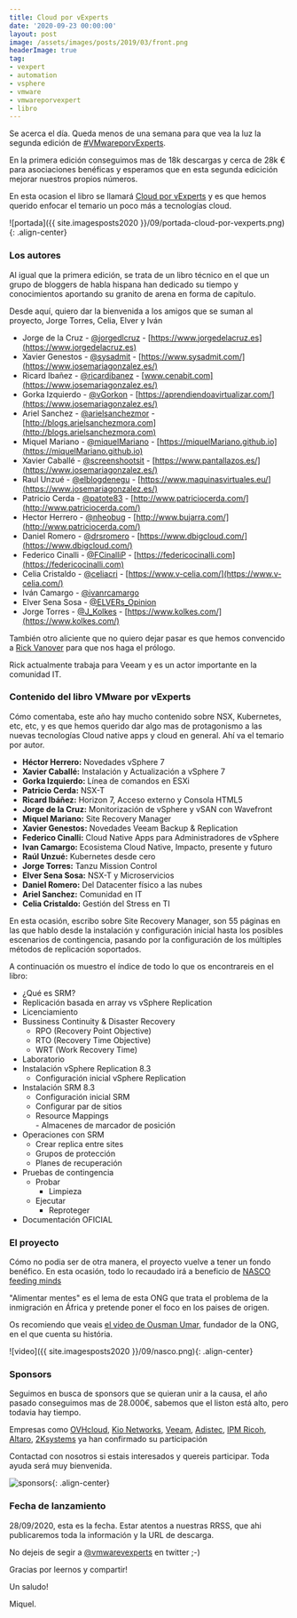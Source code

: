 ```yaml
---
title: Cloud por vExperts
date: '2020-09-23 00:00:00'
layout: post
image: /assets/images/posts/2019/03/front.png
headerImage: true
tag:
- vexpert
- automation
- vsphere
- vmware
- vmwareporvexpert
- libro
---
```


Se acerca el día. Queda menos de una semana para que vea la luz la segunda edición de [#VMwareporvExperts](https://www.vmwareporvexperts.org).

En la primera edición conseguimos mas de 18k descargas y cerca de 28k € para asociaciones benéficas y esperamos que en esta segunda edicición mejorar nuestros propios números.

En esta ocasion el libro se llamará [Cloud por vExperts](https://www.librodelosvexpert.org/) y es que hemos querido enfocar el temario un poco más a tecnologías cloud.

![portada]({{ site.imagesposts2020 }}/09/portada-cloud-por-vexperts.png){: .align-center}

### Los autores

Al igual que la primera edición, se trata de un libro técnico en el que un grupo de bloggers de habla hispana han dedicado su tiempo y conocimientos aportando su granito de arena en forma de capítulo. 

Desde aquí, quiero dar la bienvenida a los amigos que se suman al proyecto, Jorge Torres, Celia, Elver y Iván

- Jorge de la Cruz - [@jorgedlcruz](https://twitter.com/jorgedlcruz) - [https://www.jorgedelacruz.es](https://www.jorgedelacruz.es)
- Xavier Genestos - [@sysadmit](https://twitter.com/sysadmit) - [https://www.sysadmit.com/](https://www.josemariagonzalez.es/)
- Ricard Ibañez - [@ricardibanez](https://twitter.com/ricardibanez) - [www.cenabit.com](https://www.josemariagonzalez.es/)
- Gorka Izquierdo - [@vGorkon](https://twitter.com/vGorkon) - [https://aprendiendoavirtualizar.com/](https://www.josemariagonzalez.es/)
- Ariel Sanchez - [@arielsanchezmor](https://twitter.com/arielsanchezmor) - [http://blogs.arielsanchezmora.com](http://blogs.arielsanchezmora.com)
- Miquel Mariano - [@miquelMariano](https://twitter.com/miquelMariano) - [https://miquelMariano.github.io](https://miquelMariano.github.io)
- Xavier Caballé - [@screenshootsit](https://twitter.com/screenshootsit) - [https://www.pantallazos.es/](https://www.josemariagonzalez.es/)
- Raul Unzué - [@elblogdenegu](https://twitter.com/elblogdenegu) - [https://www.maquinasvirtuales.eu/](https://www.josemariagonzalez.es/)
- Patricio Cerda - [@patote83](https://twitter.com/patote83) - [http://www.patriciocerda.com/](http://www.patriciocerda.com/)
- Hector Herrero - [@nheobug](https://twitter.com/nheobug) - [http://www.bujarra.com/](http://www.patriciocerda.com/)
- Daniel Romero - [@drsromero](https://twitter.com/drsromero) - [https://www.dbigcloud.com/](https://www.dbigcloud.com/)
- Federico Cinalli - [@FCinalliP](https://twitter.com/FCinalliP) - [https://federicocinalli.com](https://federicocinalli.com)
- Celia Cristaldo - [@celiacri](https://twitter.com/celiacri) - [https://www.v-celia.com/](https://www.v-celia.com/)
- Iván Camargo - [@ivanrcamargo](https://twitter.com/ivanrcamargo)
- Elver Sena Sosa - [@ELVERs_Opinion](https://twitter.com/ELVERs_Opinion)
- Jorge Torres - [@J_Kolkes](https://twitter.com/J_Kolkes) - [https://www.kolkes.com/](https://www.kolkes.com/)

También otro aliciente que no quiero dejar pasar es que hemos convencido a [Rick Vanover](https://twitter.com/rickvanover?lang=es) para que nos haga el prólogo.

Rick actualmente trabaja para Veeam y es un actor importante en la comunidad IT.

### Contenido del libro VMware por vExperts

Cómo comentaba, este año hay mucho contenido sobre NSX, Kubernetes, etc, etc, y es que hemos querido dar algo mas de protagonismo a las nuevas tecnologías Cloud native apps y cloud en general. Ahí va el temario por autor.

- **Héctor Herrero:** Novedades vSphere 7
- **Xavier Caballé:** Instalación y Actualización a vSphere 7
- **Gorka Izquierdo:** Línea de comandos en ESXi
- **Patricio Cerda:** NSX-T
- **Ricard Ibáñez:** Horizon 7, Acceso externo y Consola HTML5
- **Jorge de la Cruz:** Monitorización de vSphere y vSAN con Wavefront
- **Miquel Mariano:** Site Recovery Manager
- **Xavier Genestos:** Novedades Veeam Backup & Replication
- **Federico Cinalli:** Cloud Native Apps para Administradores de vSphere
- **Ivan Camargo:** Ecosistema Cloud Native, Impacto, presente y futuro
- **Raúl Unzué:** Kubernetes desde cero
- **Jorge Torres:** Tanzu Mission Control
- **Elver Sena Sosa:** NSX-T y Microservicios
- **Daniel Romero:** Del Datacenter físico a las nubes
- **Ariel Sanchez:** Comunidad en IT
- **Celia Cristaldo:** Gestión del Stress en TI

En esta ocasión, escribo sobre Site Recovery Manager, son 55 páginas en las que hablo desde la instalación y configuración inicial hasta los posibles escenarios de contingencia, pasando por la configuración de los múltiples métodos de replicación soportados.

A continuación os muestro el índice de todo lo que os encontrareis en el libro:

- ¿Qué es SRM?	
- Replicación basada en array vs vSphere Replication	
- Licenciamiento	
- Bussiness Continuity & Disaster Recovery	
   - RPO (Recovery Point Objective)	
   - RTO (Recovery Time Objective)	
   - WRT (Work Recovery Time)	
- Laboratorio	
- Instalación vSphere Replication 8.3	
   - Configuración inicial vSphere Replication	
- Instalación SRM 8.3	
   - Configuración inicial SRM	
   - Configurar par de sitios	
   - Resource Mappings	
         - Almacenes de marcador de posición	
- Operaciones con SRM	
   - Crear replica entre sites	
   - Grupos de protección	
   - Planes de recuperación	
- Pruebas de contingencia	
   - Probar	
        - Limpieza	
   - Ejecutar	
        - Reproteger	
- Documentación OFICIAL	


### El proyecto

Cómo no podia ser de otra manera, el proyecto vuelve a tener un fondo benéfico. En esta ocasión, todo lo recaudado irá a beneficio de [NASCO feeding minds](https://nascoict.org/) 

"Alimentar mentes" es el lema de esta ONG que trata el problema de la inmigración en África y pretende poner el foco en los paises de origen.

Os recomiendo que veais [el video de Ousman Umar](https://www.youtube.com/watch?v=sXhA8MbaaZA&t=127s), fundador de la ONG, en el que cuenta su história.

![video]({{ site.imagesposts2020 }}/09/nasco.png){: .align-center}

### Sponsors

Seguimos en busca de sponsors que se quieran unir a la causa, el año pasado conseguimos mas de 28.000€, sabemos que el liston está alto, pero todavia hay tiempo.

Empresas como [OVHcloud](https://www.ovh.es/), [Kio Networks](https://www.kionetworks.com/), [Veeam](https://www.veeam.com/es), [Adistec](https://adistec.com/), [IPM Ricoh](https://www.ipm.es/), [Altaro](https://www.altaro.com/), [2Ksystems](https://www.2ksystems.com/) ya han confirmado su participación

Contactad con nosotros si estais interesados y quereis participar. Toda ayuda será muy bienvenida.

![sponsors](https://www.cenabit.com/wp-content/uploads/2019/03/sponsors.jpg){: .align-center}


### Fecha de lanzamiento

28/09/2020, esta es la fecha. Estar atentos a nuestras RRSS, que ahi publicaremos toda la información y la URL de descarga.

No dejeis de segir a [@vmwarevexperts](https://twitter.com/vmwarevexperts) en twitter ;-)


Gracias por leernos y compartir!

Un saludo!

Miquel.


